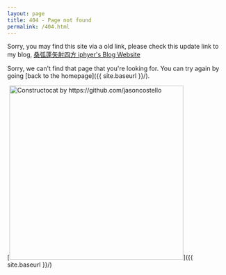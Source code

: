 ```yaml
---
layout: page
title: 404 - Page not found
permalink: /404.html
---
```

Sorry, you may find this site via a old link, please check this update link to my blog, [桑弧蓬矢射四方 iphyer's Blog Website](https://iphyer.github.io/)

Sorry, we can't find that page that you're looking for. You can try again by going [back to the homepage]({{ site.baseurl }}/).

[<img src="{{ site.baseurl }}/images/404.jpg" alt="Constructocat by https://github.com/jasoncostello" style="width: 400px;"/>]({{ site.baseurl }}/)
